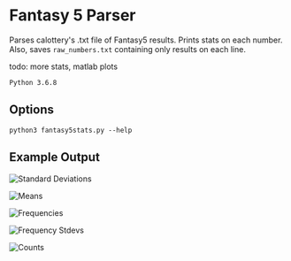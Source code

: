 # Fantasy 5 Parser

Parses calottery's .txt file of Fantasy5 results. Prints stats on each number. Also, saves ```raw_numbers.txt``` containing only results on each line.

todo: more stats, matlab plots

```Python 3.6.8```

## Options
```python3 fantasy5stats.py --help```

## Example Output

![Standard Deviations](stdevs.png "Standard Deviations")

![Means](means.png "Means")

![Frequencies](frequencies.png "Frequencies")

![Frequency Stdevs](frequencies_stdevs.png "Frequencies Stdevs.")

![Counts](counts.png "Counts")

